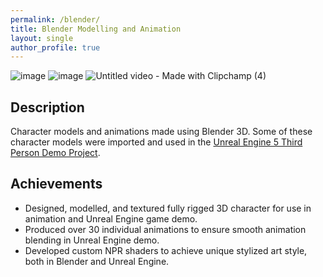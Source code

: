 ```yaml
---
permalink: /blender/
title: Blender Modelling and Animation
layout: single
author_profile: true
---
```


![image](https://github.com/user-attachments/assets/27515c65-b846-4863-9468-d55ee7875f5c)
![image](https://github.com/user-attachments/assets/faad3c3e-e7cf-4d79-a5cf-dfc3d9b41d7a)
![Untitled video - Made with Clipchamp (4)](https://github.com/user-attachments/assets/7c579310-c323-43aa-b817-901a64072b26)

## Description
Character models and animations made using Blender 3D. Some of these character models were imported and used in the [Unreal Engine 5 Third Person Demo Project](https://leezehao.github.io/portfolio/ue5-demo/).

## Achievements
- Designed, modelled, and textured fully rigged 3D character for use in animation and Unreal Engine game demo.
- Produced over 30 individual animations to ensure smooth animation blending in Unreal Engine demo.
- Developed custom NPR shaders to achieve unique stylized art style, both in Blender and Unreal Engine.



